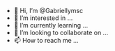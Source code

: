 - 👋 Hi, I’m @Gabriellymsc
- 👀 I’m interested in ...
- 🌱 I’m currently learning ...
- 💞️ I’m looking to collaborate on ...
- 📫 How to reach me ...

<!---
Gabriellymsc/Gabriellymsc is a ✨ special ✨ repository because its `README.md` (this file) appears on your GitHub profile.
You can click the Preview link to take a look at your changes.
--->
